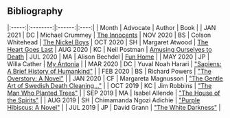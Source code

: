 ## Bibliography 

|:-----:|:--------:|:------:|:----:|
| Month | Advocate | Author | Book |
| JAN 2021 | DC | Michael Crummey | [The Innocents](https://www.amazon.ca/Innocents-Michael-Crummey/dp/0385685416)
| NOV 2020 | BS | Colson Whitehead | [The Nickel Boys](https://en.wikipedia.org/wiki/The_Nickel_Boys)
| OCT 2020 | SH | Margaret Atwood | [The Heart Goes Last](https://en.wikipedia.org/wiki/The_Heart_Goes_Last)
| AUG 2020 | KC | Neil Postman | [Amusing Ourselves to Death](https://en.wikipedia.org/wiki/Amusing_Ourselves_to_Death)
| JUL 2020 | MA  | Alison Bechdel | [Fun Home](https://en.wikipedia.org/wiki/Fun_Home) | 
| MAY 2020 | JP | Willa Cather | [My Ántonia](https://en.wikipedia.org/wiki/My_%C3%81ntonia) |
| MAR 2020 | DC | Yuval Noah Harari | ["Sapiens: A Brief History of Humankind"](https://en.wikipedia.org/wiki/Sapiens:_A_Brief_History_of_Humankind) |
| FEB 2020 | BS | Richard Powers | ["The Overstory: A Novel"](https://en.wikipedia.org/wiki/The_Overstory) |
| JAN 2020 | CF | Margareta Magnusson | ["The Gentle Art of Swedish Death Cleaning..."](https://www.amazon.ca/Gentle-Art-Swedish-Death-Cleaning-ebook/dp/B074ZKHG4K) |
| OCT 2019 | KC | Jim Robbins | ["The Man Who Planted Trees"](https://www.penguinrandomhouse.com/books/200375/the-man-who-planted-trees-by-jim-robbins/) |
| SEP 2019 | MA | Isabel Allende | ["The House of the Spirits"](https://en.wikipedia.org/wiki/The_House_of_the_Spirits) |
| AUG 2019 | SH | Chimamanda Ngozi Adichie | ["Purple Hibiscus: A Novel"](https://en.wikipedia.org/wiki/Purple_Hibiscus_(novel)) |
| JUL 2019 | JP | David Grann | ["The White Darkness"](https://en.wikipedia.org/wiki/The_White_Darkness_(David_Grann_book)) |
